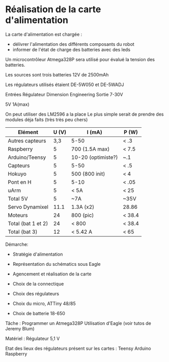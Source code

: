 Réalisation de la carte d'alimentation
======================================

La carte d'alimentation est chargée :
- délivrer l'alimentation des différents composants du robot
- informer de l'état de charge des batteries avec des leds

Un microcontrôleur Atmega328P sera utilisé pour évalué la tension des batteries.

Les sources sont trois batteries 12V de 2500mAh

Les régulateurs utilisés étaient DE-5W050 et DE-5WADJ

Entrées
Régulateur Dimension Engineering
Sortie
7-30V

5V 1A(max)

On peut utiliser des LM2596 a la place
Le plus simple serait de prendre des modules déja faits (très très peu chers)


Elément            | U (V) | I (mA)             | P (W)
-------------------|-------|--------------------|------
Autres capteurs    | 3,3   | 5-50               | < .3
Raspberry          | 5     | 700 (1.5A max)     | < 7.5
Arduino/Teensy     | 5     | 10-20 (optimiste?) | ~.1
Capteurs           | 5     | 5-50               | < .5
Hokuyo             | 5     | 500 (800 init)     | < 4
Pont en H          | 5     | 5-10               | < .05
uArm               | 5     | < 5A               | < 25
Total 5V           | 5     | ~7A                | ~35V
Servo Dynamixel    | 11.1  | 1.3A (x2)          | 28.86
Moteurs            | 24    | 800 (pic)          | < 38.4
Total (bat 1 et 2) | 24    | < 800              | < 38.4
Total (bat 3)      | 12    | < 5.42 A           | < 65

Démarche:

- Stratégie d'alimentation
- Représentation du schématics sous Eagle
- Agencement et réalisation de la carte

- Choix de la connectique
- Choix des régulateurs
- Choix du micro, ATTiny 48/85
- Choix de batterie 18-650

Tâche : 
Programmer un Atmega328P
Utilisation d'Eagle (voir tutos de Jeremy Blum)



Matériel : Régulateur 5,1 V


Etat des lieux des régulateurs présent sur les cartes :
Teensy
Arduino
Raspberry
